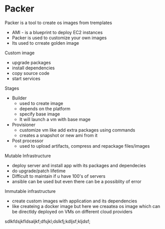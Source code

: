 Packer
======

Packer is a tool to create os images from tremplates

- AMI - is a blueprint to deploy EC2 instances
- Packer is used to customize your own images
- Its used to crreate golden image

Custom image
- upgrade packages
- install dependencies
- copy source code
- start services

Stages
- Builder
  - used to create image
  - depends on the platform
  - specify base image
  - It will launch a vm with base mage
- Provisioner
  - customize vm like add extra packages using commands
  - creates a snapshot or new ami from it
- Post  processor
  - used to upload artifacts, compress and repackage files/images

Mutable Infrastructure
- deploy server and install app with its packages and dependecies
- do upgrade/patch lifetime
- Difficult to maintain if u have 100's of servers
- ansible can be used but even there can be a possiblity of error

Immutable infrastructure
- create custom images with application and its dependencies
- like createing a docker image but here we creaatea os image which can be directldy deployed on VMs on different cloud providers

sdlkfdsjkfldsaljkf;dfsjkl;dslkfj;kdljsf;kljdsf;
